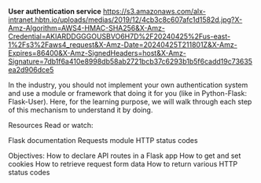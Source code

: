 <b>User authentication service</b>
https://s3.amazonaws.com/alx-intranet.hbtn.io/uploads/medias/2019/12/4cb3c8c607afc1d1582d.jpg?X-Amz-Algorithm=AWS4-HMAC-SHA256&X-Amz-Credential=AKIARDDGGGOUSBVO6H7D%2F20240425%2Fus-east-1%2Fs3%2Faws4_request&X-Amz-Date=20240425T211801Z&X-Amz-Expires=86400&X-Amz-SignedHeaders=host&X-Amz-Signature=7db1f6a410e8998db58ab2721bcb37c6293b1b5f6cadd19c73635ea2d906dce5

In the industry, you should not implement your own authentication system and use a module or framework that doing it for you (like in Python-Flask: Flask-User). Here, for the learning purpose, we will walk through each step of this mechanism to understand it by doing.

Resources
Read or watch:

Flask documentation
Requests module
HTTP status codes

Objectives:
How to declare API routes in a Flask app
How to get and set cookies
How to retrieve request form data
How to return various HTTP status codes
